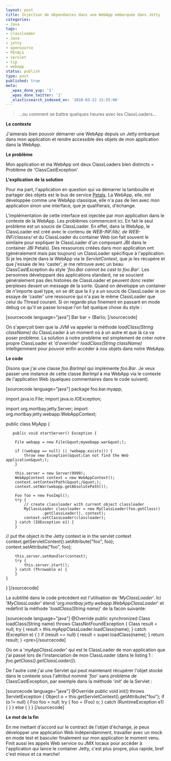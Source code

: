 ```yaml
---
layout: post
title: Injection de dépendances dans une WebApp embarquée dans Jetty
categories:
- Java
tags:
- classloader
- Java
- jetty
- opensource
- PEtALS
- servlet
- tip
- webapp
status: publish
type: post
published: true
meta:
  _wpas_done_yup: '1'
  _wpas_done_twitter: '1'
  _elasticsearch_indexed_on: '2010-03-22 15:55:06'
---
```

<blockquote>...ou comment se battre quelques heures avec les ClassLoaders...</blockquote>
<strong>Le contexte</strong>

J'aimerais bien pouvoir démarrer une WebApp depuis un Jetty embarqué dans mon application et rendre accessible des objets de mon application dans la WebApp.

<strong>Le problème</strong>

Mon application et ma WebApp ont deux ClassLoaders bien distincts = Problème de 'ClassCastException'

<strong>L'explication de la solution</strong>

Pour ma part, l'application en question qui va démarrer la tambouille et partager des objets est le bus de service <a href="http://petals.ow2.org">Petals</a>. La WebApp, elle, est développée comme une WebApp classique, elle n'a pas de lien avec mon application sinon une interface, que je qualifierais, d'échange.

L'implémentation de cette interface est injectée par mon application dans le contexte de la WebApp. Les problèmes commencent ici. En fait le seul problème est un soucis de ClassLoader. En effet, dans la WebApp, le ClassLoader est créé avec le contenu de <em>WEB-INF/lib/*</em>, de <em>WEB-INF/classes/*</em> et du ClassLoader du container Web (on fait souvent le similaire pour expliquer le ClassLoader d'un composant JBI dans le container JBI Petals). Des ressources créées dans mon application ont (généralement mais pas toujours) un ClassLoader spécifique à l'application. Si je les injecte dans la WebApp via le <em>ServletContext</em>, que je les récupère et que j'essaie de les 'caster', je me retrouve avec un beau ClassCastException du style '<em>foo.Bar cannot be cast to foo.Bar</em>'. Les personnes développant des applications standard, ne se soucient généralement pas des histoires de ClassLoader et peuvent donc rester perplexes devant un message de la sorte. Quand on développe un container de n'importe quel type, on se dit que la il y a un soucis de ClassLoader ie on essaye de 'caster' une ressource qui n'a pas le même ClassLoader que celui du Thread courant. Si on regarde plus finement en passant en mode debug ce qu'il se passe lorsque l'on fait quelque chose du style :

[sourcecode language="java"]
Bar bar = (Bar)o;
[/sourcecode]

On s'aperçoit bien que la JVM va appeler la méthode l<em>oadClass(String className)</em> du ClassLoader à un moment où à un autre et que là ca va poser problème. La solution à notre problème est simplement de créer notre propre ClassLoader et 'd'overrider'<em> loadClass(String className)</em> intelligemment pour pouvoir enfin accéder à nos objets dans notre WebApp.

<strong>Le code</strong>

Disons que j'ai une classe <em>foo.BarImpl</em> qui implémente <em>foo.Bar</em>. Je veux passer une instance de cette classe <em>BarImpl</em> à ma WebApp via le contexte de l'application Web (quelques commentaires dans le code suivant).

[sourcecode language="java"]
package foo.bar.myapp;

import java.io.File;
import java.io.IOException;

import org.mortbay.jetty.Server;
import org.mortbay.jetty.webapp.WebAppContext;

public class MyApp {

       public void startServer() Exception {

        File webapp = new File(&quot;mywebapp.war&quot;);

        if ((webapp == null) || !webapp.exists()) {
            throw new Exception(&quot;Can not find the Web application&quot;);
        }

        this.server = new Server(9999);
        WebAppContext context = new WebAppContext();
        context.setContextPath(&quot;/&quot;);
        context.setWar(webapp.getAbsolutePath());

        Foo foo = new FooImpl();
        try {
            // create classloader with current object classloader
            MyClassLoader classloader = new MyClassLoader(foo.getClass()
                    .getClassLoader(), context);
            context.setClassLoader(classloader);
        } catch (IOException e1) {
        }
// put the object in the Jetty context ie in the servlet context
        context.getServletContext().setAttribute(&quot;foo&quot;, foo);
        context.setAttribute(&quot;foo&quot;, foo);

        this.server.setHandler(context);
        try {
            this.server.start();
        } catch (Throwable e) {
        }
    }
}
[/sourcecode]

La subtilité dans le code précédent est l'utilisation de '<em>MyClassLoader</em>'. Ici '<em>MyClassLoader</em>' étend '<em>org.mortbay.jetty.webapp.WebAppClassLoader</em>' et redéfinit la méthode '<em>loadClass(String name)</em>' de la facon suivante:

[sourcecode language="java"]
   @Override
    public synchronized Class loadClass(String name) throws ClassNotFoundException {
        Class result = null;
        try {
            result = this.myAppClassLoader.loadClass(name);
        } catch (Exception e) {
        }
        if (result == null) {
            result = super.loadClass(name);
        }
        return result;
    }
&lt;pre&gt;[/sourcecode]

Où on a '<em>myAppClassLoader</em>' qui est le ClassLoader de mon application que j'ai passé lors de l'instanciation de mon ClassLoader (dans le listing 1 : <em>foo.getClass().getClassLoader()</em>).

De l'autre coté j'ai une Servlet qui peut maintenant récupérer l'objet stocké dans le contexte sous l'attribut nommé '<em>foo</em>' sans problème de ClassCastException, par exemple dans la méthode '<em>init</em>' de la Servlet :

[sourcecode language="java"]
    @Override
    public void init() throws ServletException {
        Object o = this.getServletContext().getAttribute(&quot;foo&quot;);
        if (o != null) {
            Foo foo = null;
            try {
                foo = (Foo) o;
            } catch (RuntimeException e1) {
            }
        } else {
        }
    }
[/sourcecode]

<strong>Le mot de la fin</strong>

En me mettant d'accord sur le contract de l'objet d'échange, je peux développer une application Web indépendamment, travailler avec un mock en mode test et basculer finalement sur mon application le moment venu. Finit aussi les appels Web service ou JMX locaux pour accéder à l'application qui lance le container Jetty, c'est plus propre, plus rapide, bref c'est mieux et ca marche!
